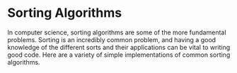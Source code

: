 # Sorting Algorithms
In computer science, sorting algorithms are some of the more fundamental problems. Sorting is an incredibly common problem, and having a good knowledge of the different sorts and their applications can be vital to writing good code. Here are a variety of simple implementations of common sorting algorithms.